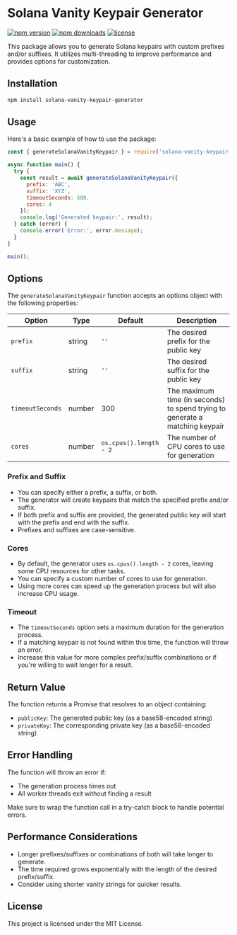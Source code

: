 # Solana Vanity Keypair Generator
[![npm version](https://img.shields.io/npm/v/solana-vanity-keypair-generator-js.svg)](https://www.npmjs.com/package/solana-vanity-keypair-generator-js)
[![npm downloads](https://img.shields.io/npm/dm/solana-vanity-keypair-generator-js.svg)](https://www.npmjs.com/package/solana-vanity-keypair-generator-js)
[![license](https://img.shields.io/npm/l/solana-vanity-keypair-generator-js.svg)](https://www.npmjs.com/package/solana-vanity-keypair-generator-js)

This package allows you to generate Solana keypairs with custom prefixes and/or suffixes. It utilizes multi-threading to improve performance and provides options for customization.

## Installation

```bash
npm install solana-vanity-keypair-generator
```

## Usage

Here's a basic example of how to use the package:

```javascript
const { generateSolanaVanityKeypair } = require('solana-vanity-keypair-generator');

async function main() {
  try {
    const result = await generateSolanaVanityKeypair({
      prefix: 'ABC',
      suffix: 'XYZ',
      timeoutSeconds: 600,
      cores: 4
    });
    console.log('Generated keypair:', result);
  } catch (error) {
    console.error('Error:', error.message);
  }
}

main();
```

## Options

The `generateSolanaVanityKeypair` function accepts an options object with the following properties:

| Option | Type | Default | Description |
|--------|------|---------|-------------|
| `prefix` | string | `''` | The desired prefix for the public key |
| `suffix` | string | `''` | The desired suffix for the public key |
| `timeoutSeconds` | number | 300 | The maximum time (in seconds) to spend trying to generate a matching keypair |
| `cores` | number | `os.cpus().length - 2` | The number of CPU cores to use for generation |

### Prefix and Suffix

- You can specify either a prefix, a suffix, or both.
- The generator will create keypairs that match the specified prefix and/or suffix.
- If both prefix and suffix are provided, the generated public key will start with the prefix and end with the suffix.
- Prefixes and suffixes are case-sensitive.

### Cores

- By default, the generator uses `os.cpus().length - 2` cores, leaving some CPU resources for other tasks.
- You can specify a custom number of cores to use for generation.
- Using more cores can speed up the generation process but will also increase CPU usage.

### Timeout

- The `timeoutSeconds` option sets a maximum duration for the generation process.
- If a matching keypair is not found within this time, the function will throw an error.
- Increase this value for more complex prefix/suffix combinations or if you're willing to wait longer for a result.

## Return Value

The function returns a Promise that resolves to an object containing:

- `publicKey`: The generated public key (as a base58-encoded string)
- `privateKey`: The corresponding private key (as a base58-encoded string)

## Error Handling

The function will throw an error if:

- The generation process times out
- All worker threads exit without finding a result

Make sure to wrap the function call in a try-catch block to handle potential errors.

## Performance Considerations

- Longer prefixes/suffixes or combinations of both will take longer to generate.
- The time required grows exponentially with the length of the desired prefix/suffix.
- Consider using shorter vanity strings for quicker results.

## License

This project is licensed under the MIT License.

